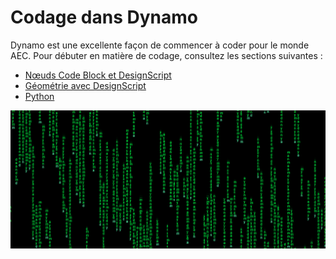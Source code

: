 # Codage dans Dynamo

Dynamo est une excellente façon de commencer à coder pour le monde AEC. Pour débuter en matière de codage, consultez les sections suivantes :

* [Nœuds Code Block et DesignScript](8-1\_code-blocks-and-design-script/)
* [Géométrie avec DesignScript](8-2\_geometry-with-design-script/)
* [Python](8-3\_python/)

![](./images/image(17).png)
